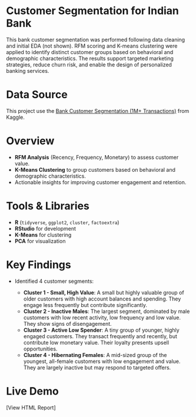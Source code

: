 # Customer Segmentation for Indian Bank

This bank customer segmentation was performed following data cleaning and initial EDA (not shown). RFM scoring and K-means clustering were applied to identify distinct customer groups based on behavioral and demographic characteristics. The results support targeted marketing strategies, reduce churn risk, and enable the design of personalized banking services.


# Data Source
This project use the [Bank Customer Segmentation (1M+ Transactions)](https://www.kaggle.com/datasets/shivamb/bank-customer-segmentation/data) from Kaggle.

# Overview
- **RFM Analysis** (Recency, Frequency, Monetary) to assess customer value.
- **K-Means Clustering** to group customers based on behavioral and demographic characteristics.
- Actionable insights for improving customer engagement and retention.


# Tools & Libraries
- **R** (`tidyverse`, `ggplot2`, `cluster`, `factoextra`)
- **RStudio** for development
- **K-Means** for clustering
- **PCA** for visualization

# Key Findings

- Identified 4 customer segments:

  - **Cluster 1 - Small, High Value**: A small but highly valuable group of older customers with high account balances and spending. They engage less frequently but contribute significantly.
  - **Cluster 2 - Inactive Males**: The largest segment, dominated by male customers with low recent activity, low frequency and low value. They show signs of disengagement.
  - **Cluster 3 - Active Low Spender**: A tiny group of younger, highly engaged customers. They transact frequently and recently, but contribute low monetary value. Their loyalty presents upsell opportunities.
  - **Cluster 4 - Hibernating Females**: A mid-sized group of the youngest, all-female customers with low engagement and value. They are largely inactive but may respond to targeted offers.

# Live Demo
[View HTML Report]
